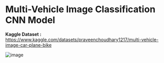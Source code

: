 # **Multi-Vehicle Image Classification CNN Model**

**Kaggle Dataset :** https://www.kaggle.com/datasets/praveenchoudhary1217/multi-vehicle-image-car-plane-bike

![image](https://github.com/user-attachments/assets/978c955c-4423-4b17-bea2-6c78e3bc7b09)
